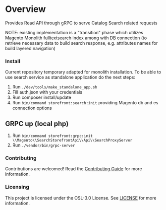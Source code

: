 # Overview
Provides Read API through gRPC to serve Catalog Search related requests

NOTE: existing implementation is a "transition" phase which utilizes Magento Monolith fulltextsearch index among with DB connection (to retrieve necessary data to build search response, e.g. attributes names for build layered navigation)

### Install
Current repository temporary adapted for monolith installation. To be able to use search service as standalone application do the next steps:  

1. Run `./dev/tools/make_standalone_app.sh`
2. Fill auth.json with your credentials
3. Run composer install/update
4. Run `bin/command storefront:search:init` providing Magento db and es connection options

## GRPC up (local php)
1. Run `bin/command storefront:grpc:init \\Magento\\SearchStorefrontApi\\Api\\SearchProxyServer`
2. Run `./vendor/bin/grpc-server`

### Contributing
Contributions are welcomed! Read the [Contributing Guide](./CONTRIBUTING.md) for more information.

### Licensing
This project is licensed under the OSL-3.0 License. See [LICENSE](./LICENSE.md) for more information.
